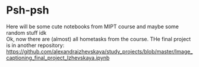 # Psh-psh
Here will be some cute notebooks from  MIPT course and maybe some random stuff idk\
Ok, now there are (almost) all hometasks from the course. THe final project is in another repository: https://github.com/alexandraizhevskaya/study_projects/blob/master/Image_captioning_final_project_Izhevskaya.ipynb
